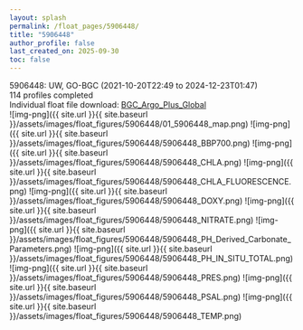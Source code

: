 ```yaml
---
layout: splash
permalink: /float_pages/5906448/
title: "5906448"
author_profile: false
last_created_on: 2025-09-30
toc: false
---
```

 
5906448: UW, GO-BGC (2021-10-20T22:49 to 2024-12-23T01:47)\
114 profiles completed\
Individual float file download: [BGC_Argo_Plus_Global](https://ftp.soest.hawaii.edu/bgc_argo_plus/Individual_Floats/outliers_removed/5906448_Sprof_processed.nc)\
![img-png]({{ site.url }}{{ site.baseurl }}/assets/images/float_figures/5906448/01_5906448_map.png)
![img-png]({{ site.url }}{{ site.baseurl }}/assets/images/float_figures/5906448/5906448_BBP700.png)
![img-png]({{ site.url }}{{ site.baseurl }}/assets/images/float_figures/5906448/5906448_CHLA.png)
![img-png]({{ site.url }}{{ site.baseurl }}/assets/images/float_figures/5906448/5906448_CHLA_FLUORESCENCE.png)
![img-png]({{ site.url }}{{ site.baseurl }}/assets/images/float_figures/5906448/5906448_DOXY.png)
![img-png]({{ site.url }}{{ site.baseurl }}/assets/images/float_figures/5906448/5906448_NITRATE.png)
![img-png]({{ site.url }}{{ site.baseurl }}/assets/images/float_figures/5906448/5906448_PH_Derived_Carbonate_Parameters.png)
![img-png]({{ site.url }}{{ site.baseurl }}/assets/images/float_figures/5906448/5906448_PH_IN_SITU_TOTAL.png)
![img-png]({{ site.url }}{{ site.baseurl }}/assets/images/float_figures/5906448/5906448_PRES.png)
![img-png]({{ site.url }}{{ site.baseurl }}/assets/images/float_figures/5906448/5906448_PSAL.png)
![img-png]({{ site.url }}{{ site.baseurl }}/assets/images/float_figures/5906448/5906448_TEMP.png)
